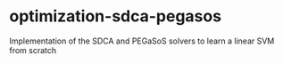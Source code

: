 # optimization-sdca-pegasos
Implementation of the SDCA and PEGaSoS solvers to learn a linear SVM from scratch
